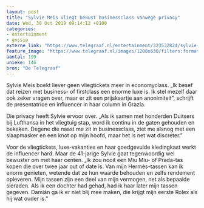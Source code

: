 ```yaml
---
layout: post
title: "Sylvie Meis vliegt bewust businessclass vanwege privacy"
date: Wed, 30 Oct 2019 09:14:12 +0100
categories: 
- entertainment 
- gossip 
externe_link: "https://www.telegraaf.nl/entertainment/323532824/sylvie-meis-vliegt-bewust-businessclass-vanwege-privacy"
feature_image: "https://www.telegraaf.nl/images/1200x630/filters:format(jpeg):quality(80)/cdn-kiosk-api.telegraaf.nl/471eedd8-faed-11e9-a901-0218eaf05005.jpg"
aantal: 199
unieke: 146
bron: "De Telegraaf"
---
```


<p class="intro">Sylvie Meis boekt liever geen vliegtickets meer in economyclass. „Ik besef dat reizen met business- of firstclass een enorme luxe is. Ik stel mezelf daar ook zeker vragen over, maar er zit een prijskaartje aan anonimiteit”, schrijft de presentatrice en influencer in haar column in Grazia.</p> <p>Die privacy heeft Sylvie ervoor over. „Als ik samen met honderden Duitsers bij Lufthansa in het vliegtuig stap, word ik continu in de gaten gehouden en bekeken. Degene die naast me zit in businessclass, ziet me alsnog met een slaapmasker en een knot op mijn hoofd, maar het is net wat discreter.”</p><p>Voor de vliegtickets, luxe-vakanties en haar goedgevulde kledingkast werkt de influencer hard. Maar de 41-jarige Sylvie gaat tegenwoordig wel bewuster om met haar centen. „Ik zou nooit een Miu Miu- of Prada-tas kopen die over twee jaar out of date is. Van mijn Hermès-tassen kan ik enorm genieten, wetende dat ze hun waarde behouden en zelfs rendement opleveren. Mijn tassen zijn een deel van mijn vermogen, net als bepaalde sieraden. Als ik een dochter had gehad, had ik haar later mijn tassen gegeven. Damián ga ik er niet blij mee maken, die krijgt mijn eerste Rolex als hij wat ouder is.”</p>
